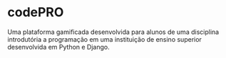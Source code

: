 # codePRO
Uma plataforma gamificada desenvolvida para alunos de uma disciplina introdutória a programação em uma instituição de ensino superior
desenvolvida em Python e Django.
